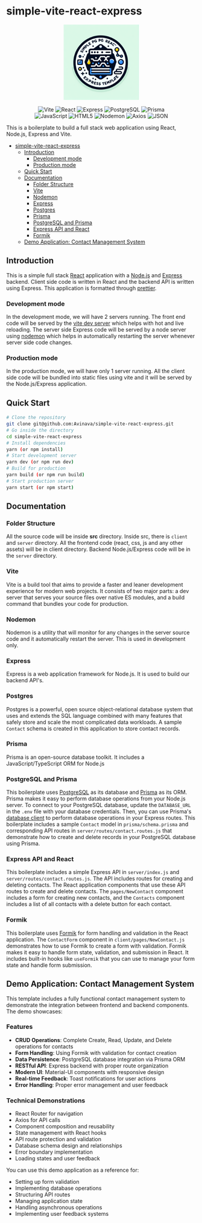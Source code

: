 # simple-vite-react-express

<p align="center">
  <img src="./public/template-logo.png" alt="simple-vite-react-express-logo" height="200">
</p>

<p align="center">
    <img src="https://img.shields.io/badge/Vite-646CFF.svg?style=flat-square&logo=Vite&logoColor=white" alt="Vite">
    <img src="https://img.shields.io/badge/React-61DAFB.svg?style=flat-square&logo=React&logoColor=black" alt="React">
    <img src="https://img.shields.io/badge/Express-000000.svg?style=flat-square&logo=Express&logoColor=white" alt="Express">
    <img src="https://img.shields.io/badge/postgresql-4169e1.svg?style=flat-square&logo=PostgreSQL&logoColor=white" alt="PostgreSQL">
    <img src="https://img.shields.io/badge/Prisma-2D3748.svg?style=flat-square&logo=Prisma&logoColor=white" alt="Prisma">
    <br>
    <img src="https://img.shields.io/badge/JavaScript-F7DF1E.svg?style=flat-square&logo=JavaScript&logoColor=black" alt="JavaScript">
    <img src="https://img.shields.io/badge/HTML5-E34F26.svg?style=flat-square&logo=HTML5&logoColor=white" alt="HTML5">
    <img src="https://img.shields.io/badge/Nodemon-76D04B.svg?style=flat-square&logo=Nodemon&logoColor=white" alt="Nodemon">
    <img src="https://img.shields.io/badge/Axios-5A29E4.svg?style=flat-square&logo=Axios&logoColor=white" alt="Axios">
    <img src="https://img.shields.io/badge/JSON-000000.svg?style=flat-square&logo=JSON&logoColor=white" alt="JSON">
</p>

This is a boilerplate to build a full stack web application using React, Node.js, Express and Vite.

- [simple-vite-react-express](#simple-vite-react-express)
  - [Introduction](#introduction)
    - [Development mode](#development-mode)
    - [Production mode](#production-mode)
  - [Quick Start](#quick-start)
  - [Documentation](#documentation)
    - [Folder Structure](#folder-structure)
    - [Vite](#vite)
    - [Nodemon](#nodemon)
    - [Express](#express)
    - [Postgres](#postgres)
    - [Prisma](#prisma)
    - [PostgreSQL and Prisma](#postgresql-and-prisma)
    - [Express API and React](#express-api-and-react)
    - [Formik](#formik)
  - [Demo Application: Contact Management System](#demo-application-contact-management-system)

## Introduction

This is a simple full stack [React](https://reactjs.org/) application with a [Node.js](https://nodejs.org/en/) and [Express](https://expressjs.com/) backend. Client side code is written in React and the backend API is written using Express. This application is formatted through [prettier](https://prettier.io/).

### Development mode

In the development mode, we will have 2 servers running. The front end code will be served by the [vite dev server](https://vitejs.dev/guide/) which helps with hot and live reloading. The server side Express code will be served by a node server using [nodemon](https://nodemon.io/) which helps in automatically restarting the server whenever server side code changes.

### Production mode

In the production mode, we will have only 1 server running. All the client side code will be bundled into static files using vite and it will be served by the Node.js/Express application.

## Quick Start

```bash
# Clone the repository
git clone git@github.com:Avinava/simple-vite-react-express.git
# Go inside the directory
cd simple-vite-react-express
# Install dependencies
yarn (or npm install)
# Start development server
yarn dev (or npm run dev)
# Build for production
yarn build (or npm run build)
# Start production server
yarn start (or npm start)
```

## Documentation

### Folder Structure

All the source code will be inside **src** directory. Inside src, there is `client` and `server` directory. All the frontend code (react, css, js and any other assets) will be in client directory. Backend Node.js/Express code will be in the `server` directory.

### Vite

Vite is a build tool that aims to provide a faster and leaner development experience for modern web projects. It consists of two major parts: a dev server that serves your source files over native ES modules, and a build command that bundles your code for production.

### Nodemon

Nodemon is a utility that will monitor for any changes in the server source code and it automatically restart the server. This is used in development only.

### Express

Express is a web application framework for Node.js. It is used to build our backend API's.

### Postgres

Postgres is a powerful, open source object-relational database system that uses and extends the SQL language combined with many features that safely store and scale the most complicated data workloads. A sample `Contact` schema is created in this application to store contact records.

### Prisma

Prisma is an open-source database toolkit. It includes a JavaScript/TypeScript ORM for Node.js

### PostgreSQL and Prisma

This boilerplate uses [PostgreSQL](https://www.postgresql.org/) as its database and [Prisma](https://www.prisma.io/) as its ORM. Prisma makes it easy to perform database operations from your Node.js server.
To connect to your PostgreSQL database, update the `DATABASE_URL` in the `.env` file with your database credentials. Then, you can use Prisma's [database client](https://www.prisma.io/docs/concepts/components/prisma-client) to perform database operations in your Express routes.
This boilerplate includes a sample `Contact` model in `prisma/schema.prisma` and corresponding API routes in `server/routes/contact.routes.js` that demonstrate how to create and delete records in your PostgreSQL database using Prisma.

### Express API and React

This boilerplate includes a simple Express API in `server/index.js` and `server/routes/contact.routes.js`. The API includes routes for creating and deleting contacts.
The React application components that use these API routes to create and delete contacts. The `pages/NewContact` component includes a form for creating new contacts, and the `Contacts` component includes a list of all contacts with a delete button for each contact.

### Formik

This boilerplate uses [Formik](https://formik.org/) for form handling and validation in the React application. The `ContactForm` component in `client/pages/NewContact.js` demonstrates how to use Formik to create a form with validation.
Formik makes it easy to handle form state, validation, and submission in React. It includes built-in hooks like `useFormik` that you can use to manage your form state and handle form submission.

## Demo Application: Contact Management System

This template includes a fully functional contact management system to demonstrate the integration between frontend and backend components. The demo showcases:

### Features

- **CRUD Operations**: Complete Create, Read, Update, and Delete operations for contacts
- **Form Handling**: Using Formik with validation for contact creation
- **Data Persistence**: PostgreSQL database integration via Prisma ORM
- **RESTful API**: Express backend with proper route organization
- **Modern UI**: Material-UI components with responsive design
- **Real-time Feedback**: Toast notifications for user actions
- **Error Handling**: Proper error management and user feedback

### Technical Demonstrations

- React Router for navigation
- Axios for API calls
- Component composition and reusability
- State management with React hooks
- API route protection and validation
- Database schema design and relationships
- Error boundary implementation
- Loading states and user feedback

You can use this demo application as a reference for:

- Setting up form validation
- Implementing database operations
- Structuring API routes
- Managing application state
- Handling asynchronous operations
- Implementing user feedback systems
